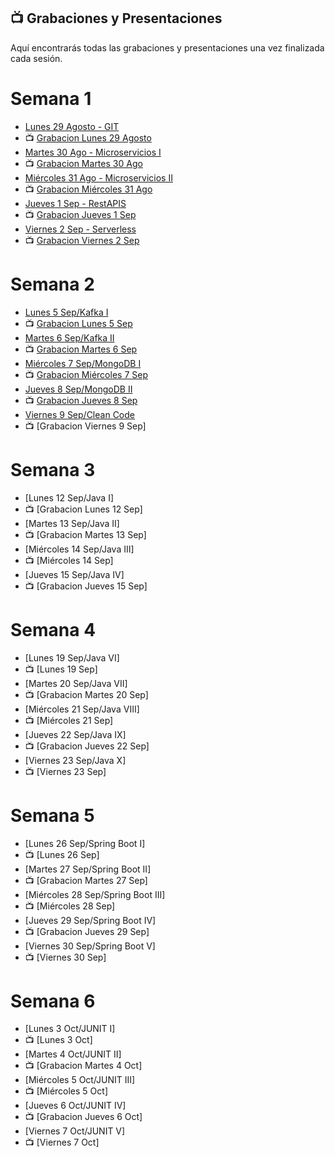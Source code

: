 ## 📺 Grabaciones y Presentaciones
Aquí encontrarás todas las grabaciones y presentaciones una vez finalizada cada sesión.

# Semana 1
- [Lunes 29 Agosto - GIT](https://drive.google.com/file/d/1_8IvmSu4LQeKWfdeZWZ2N-awlzkzL3PB/view?usp=sharing)
- 📺 [Grabacion Lunes 29 Agosto](https://drive.google.com/file/d/1Bn4dx9wmRW4nHjMDri_cLIsjuvqJYIOl/view?usp=sharing)
- [Martes 30 Ago - Microservicios I](https://drive.google.com/file/d/1FLXT26CZvrmMA8QgOZIslYWPFAijBZoR/view?usp=sharing)
- 📺 [Grabacion Martes 30 Ago](https://drive.google.com/file/d/1RmlfJ3kJwqWdpxLs9ez_rogsEULsomsT/view?usp=sharing)
- [Miércoles 31 Ago - Microservicios II](https://drive.google.com/file/d/1FLXT26CZvrmMA8QgOZIslYWPFAijBZoR/view?usp=sharing)
- 📺 [Grabacion Miércoles 31 Ago](https://drive.google.com/file/d/1P9yOxAuO0ICVepcYx5QtyOlNkr8HokEw/view?usp=sharing)
- [Jueves 1 Sep - RestAPIS](https://drive.google.com/file/d/1FLXT26CZvrmMA8QgOZIslYWPFAijBZoR/view?usp=sharing)
- 📺 [Grabacion Jueves 1 Sep](https://drive.google.com/file/d/1NJPYc0Tz0epoVn3oY-1EhF7UXTO2B6_8/view?usp=sharing)
- [Viernes 2 Sep - Serverless](https://drive.google.com/file/d/1u9Xd8SnqGWnI-ZYZSeX97uNTVajE_lk-/view?usp=sharing)
- 📺 [Grabacion Viernes 2 Sep](https://drive.google.com/file/d/1dbQLH7TXdFLvPTr3Y6I1nkAexKMGivmS/view?usp=sharing)

# Semana 2
- [Lunes 5 Sep/Kafka I](https://drive.google.com/file/d/1il7zSjsAroRHCxtNF9eSbAY7oqb8XjcM/view?usp=sharing)
- 📺 [Grabacion Lunes 5 Sep](https://drive.google.com/file/d/1u5IXK8yrF5wM-EyXxdG8ez7_r-nsBtu6/view?usp=sharing)
- [Martes 6 Sep/Kafka II](https://drive.google.com/file/d/1il7zSjsAroRHCxtNF9eSbAY7oqb8XjcM/view?usp=sharing)
- 📺 [Grabacion Martes 6 Sep](https://drive.google.com/file/d/1rc8I5prIeLWbk6NkB2jR6dxl24lQDs8f/view?usp=sharing)
- [Miércoles 7 Sep/MongoDB I](https://drive.google.com/file/d/1k1z-d4NDT-JLexr5aDWUh7lxQvMRHcpI/view?usp=sharing)
- 📺 [Grabacion Miércoles 7 Sep](https://drive.google.com/file/d/1BHnziMTL7Y8fCAY1Zjp7qo-LypAIN5fM/view?usp=sharing)
- [Jueves 8 Sep/MongoDB II](https://drive.google.com/file/d/17V-G4R7STZQAWfIw6oxpBUnetZJVUCdp/view?usp=sharing)
- 📺 [Grabacion Jueves 8 Sep](https://drive.google.com/file/d/1EhESoYcEOHYJLo2aC03hi-5ifLMZCSej/view?usp=sharing)
- [Viernes 9 Sep/Clean Code](https://drive.google.com/file/d/1e_ZxYahEZwA77896Jc64ZeGClnF5H2tb/view?usp=sharing)
- 📺 [Grabacion Viernes 9 Sep]

# Semana 3
- [Lunes 12 Sep/Java I]
- 📺 [Grabacion Lunes 12 Sep]
- [Martes 13 Sep/Java II]
- 📺 [Grabacion Martes 13 Sep]
- [Miércoles 14 Sep/Java III]
- 📺 [Miércoles 14 Sep]
- [Jueves 15 Sep/Java IV]
- 📺 [Grabacion Jueves 15 Sep]


# Semana 4
- [Lunes 19 Sep/Java VI]
- 📺 [Lunes 19 Sep]
- [Martes 20 Sep/Java VII]
- 📺 [Grabacion Martes 20 Sep]
- [Miércoles 21 Sep/Java VIII]
- 📺 [Miércoles 21 Sep]
- [Jueves 22 Sep/Java IX]
- 📺 [Grabacion Jueves 22 Sep]
- [Viernes 23 Sep/Java X]
- 📺 [Viernes 23 Sep]

# Semana 5
- [Lunes 26 Sep/Spring Boot I]
- 📺 [Lunes 26 Sep]
- [Martes 27 Sep/Spring Boot II]
- 📺 [Grabacion Martes 27 Sep]
- [Miércoles 28 Sep/Spring Boot III]
- 📺 [Miércoles 28 Sep]
- [Jueves 29 Sep/Spring Boot IV]
- 📺 [Grabacion Jueves 29 Sep]
- [Viernes 30 Sep/Spring Boot V]
- 📺 [Viernes 30 Sep]

# Semana 6
- [Lunes 3 Oct/JUNIT I]
- 📺 [Lunes 3 Oct]
- [Martes 4 Oct/JUNIT II]
- 📺 [Grabacion Martes 4 Oct]
- [Miércoles 5 Oct/JUNIT III]
- 📺 [Miércoles 5 Oct]
- [Jueves 6 Oct/JUNIT IV]
- 📺 [Grabacion Jueves 6 Oct]
- [Viernes 7 Oct/JUNIT V]
- 📺 [Viernes 7 Oct]

